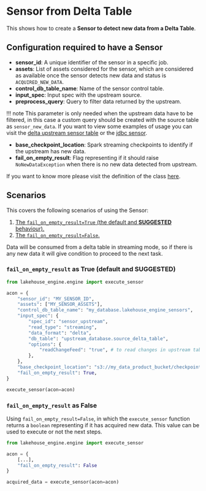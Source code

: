 # Sensor from Delta Table

This shows how to create a **Sensor to detect new data from a Delta Table**.

## Configuration required to have a Sensor

- **sensor_id**: A unique identifier of the sensor in a specific job.
- **assets**: List of assets considered for the sensor, which are considered as available once the
  sensor detects new data and status is `ACQUIRED_NEW_DATA`.
- **control_db_table_name**: Name of the sensor control table.
- **input_spec**: Input spec with the upstream source.
- **preprocess_query**: Query to filter data returned by the upstream.

!!! note
    This parameter is only needed when the upstream data have to be filtered, in this case a custom query should be created with the source table as `sensor_new_data`.
    If you want to view some examples of usage you can visit the [delta upstream sensor table](../delta_upstream_sensor_table/delta_upstream_sensor_table.md) or the [jdbc sensor](../jdbc_table/jdbc_table.md).

- **base_checkpoint_location**: Spark streaming checkpoints to identify if the upstream has new data.
- **fail_on_empty_result**: Flag representing if it should raise `NoNewDataException` when
there is no new data detected from upstream.

If you want to know more please visit the definition of the class [here](../../../reference/packages/core/definitions.md#packages.core.definitions.SensorSpec).

## Scenarios

This covers the following scenarios of using the Sensor:

1. [The `fail_on_empty_result=True` (the default and **SUGGESTED** behaviour).](#fail_on_empty_result-as-true-default-and-suggested)
2. [The `fail_on_empty_result=False`.](#fail_on_empty_result-as-false)

Data will be consumed from a delta table in streaming mode,
so if there is any new data it will give condition to proceed to the next task.

### `fail_on_empty_result` as True (default and SUGGESTED)

```python
from lakehouse_engine.engine import execute_sensor

acon = {
    "sensor_id": "MY_SENSOR_ID",
    "assets": ["MY_SENSOR_ASSETS"],
    "control_db_table_name": "my_database.lakehouse_engine_sensors",
    "input_spec": {
        "spec_id": "sensor_upstream",
        "read_type": "streaming",
        "data_format": "delta",
        "db_table": "upstream_database.source_delta_table",
        "options": {
            "readChangeFeed": "true", # to read changes in upstream table
        },
    },
    "base_checkpoint_location": "s3://my_data_product_bucket/checkpoints",
    "fail_on_empty_result": True,
}

execute_sensor(acon=acon)
```

### `fail_on_empty_result` as False

Using `fail_on_empty_result=False`, in which the `execute_sensor` function returns a `boolean` representing if it 
has acquired new data. This value can be used to execute or not the next steps.

```python
from lakehouse_engine.engine import execute_sensor

acon = {
    [...],
    "fail_on_empty_result": False
}

acquired_data = execute_sensor(acon=acon)
```